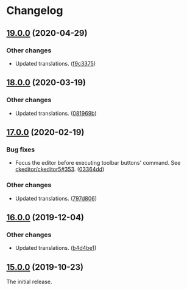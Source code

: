 Changelog
=========

## [19.0.0](https://github.com/ckeditor/ckeditor5-page-break/compare/v18.0.0...v19.0.0) (2020-04-29)

### Other changes

* Updated translations. ([f9c3375](https://github.com/ckeditor/ckeditor5-page-break/commit/f9c3375))


## [18.0.0](https://github.com/ckeditor/ckeditor5-page-break/compare/v17.0.0...v18.0.0) (2020-03-19)

### Other changes

* Updated translations. ([081969b](https://github.com/ckeditor/ckeditor5-page-break/commit/081969b))


## [17.0.0](https://github.com/ckeditor/ckeditor5-page-break/compare/v16.0.0...v17.0.0) (2020-02-19)

### Bug fixes

* Focus the editor before executing toolbar buttons' command. See [ckeditor/ckeditor5#353](https://github.com/ckeditor/ckeditor5/issues/353). ([03364dd](https://github.com/ckeditor/ckeditor5-page-break/commit/03364dd))

### Other changes

* Updated translations. ([797d806](https://github.com/ckeditor/ckeditor5-page-break/commit/797d806))


## [16.0.0](https://github.com/ckeditor/ckeditor5-page-break/compare/v15.0.0...v16.0.0) (2019-12-04)

### Other changes

* Updated translations. ([b4d4be1](https://github.com/ckeditor/ckeditor5-page-break/commit/b4d4be1))


## [15.0.0](https://github.com/ckeditor/ckeditor5-page-break/tree/v15.0.0) (2019-10-23)

The initial release.
